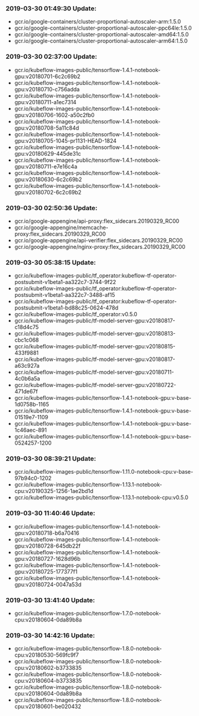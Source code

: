 ### 2019-03-30 01:49:30 Update:

- gcr.io/google-containers/cluster-proportional-autoscaler-arm:1.5.0
- gcr.io/google-containers/cluster-proportional-autoscaler-ppc64le:1.5.0
- gcr.io/google-containers/cluster-proportional-autoscaler-amd64:1.5.0
- gcr.io/google-containers/cluster-proportional-autoscaler-arm64:1.5.0
### 2019-03-30 02:37:00 Update:

- gcr.io/kubeflow-images-public/tensorflow-1.4.1-notebook-gpu:v20180701-6c2c69b2
- gcr.io/kubeflow-images-public/tensorflow-1.4.1-notebook-gpu:v20180710-c756adda
- gcr.io/kubeflow-images-public/tensorflow-1.4.1-notebook-gpu:v20180711-a1ec7314
- gcr.io/kubeflow-images-public/tensorflow-1.4.1-notebook-gpu:v20180706-1602-a50c2fb0
- gcr.io/kubeflow-images-public/tensorflow-1.4.1-notebook-gpu:v20180708-5a11c84d
- gcr.io/kubeflow-images-public/tensorflow-1.4.1-notebook-gpu:v20180705-1045-pr1131-HEAD-1824
- gcr.io/kubeflow-images-public/tensorflow-1.4.1-notebook-gpu:v20180629-445de31c
- gcr.io/kubeflow-images-public/tensorflow-1.4.1-notebook-gpu:v20180711-e7e16c4a
- gcr.io/kubeflow-images-public/tensorflow-1.4.1-notebook-gpu:v20180630-6c2c69b2
- gcr.io/kubeflow-images-public/tensorflow-1.4.1-notebook-gpu:v20180702-6c2c69b2
### 2019-03-30 02:50:36 Update:

- gcr.io/google-appengine/api-proxy:flex_sidecars.20190329_RC00
- gcr.io/google-appengine/memcache-proxy:flex_sidecars.20190329_RC00
- gcr.io/google-appengine/api-verifier:flex_sidecars.20190329_RC00
- gcr.io/google-appengine/nginx-proxy:flex_sidecars.20190329_RC00
### 2019-03-30 05:38:15 Update:

- gcr.io/kubeflow-images-public/tf_operator:kubeflow-tf-operator-postsubmit-v1beta1-aa322c7-3744-9f22
- gcr.io/kubeflow-images-public/tf_operator:kubeflow-tf-operator-postsubmit-v1beta1-aa322c7-3488-af15
- gcr.io/kubeflow-images-public/tf_operator:kubeflow-tf-operator-postsubmit-v1beta1-bd88c25-0624-478d
- gcr.io/kubeflow-images-public/tf_operator:v0.5.0
- gcr.io/kubeflow-images-public/tf-model-server-gpu:v20180817-c18d4c75
- gcr.io/kubeflow-images-public/tf-model-server-gpu:v20180813-cbc1c068
- gcr.io/kubeflow-images-public/tf-model-server-gpu:v20180815-433f9881
- gcr.io/kubeflow-images-public/tf-model-server-gpu:v20180817-a63c927a
- gcr.io/kubeflow-images-public/tf-model-server-gpu:v20180711-4c0b6a5a
- gcr.io/kubeflow-images-public/tf-model-server-gpu:v20180722-471de67f
- gcr.io/kubeflow-images-public/tensorflow-1.4.1-notebook-gpu:v-base-1d0758b-1165
- gcr.io/kubeflow-images-public/tensorflow-1.4.1-notebook-gpu:v-base-01519e7-1109
- gcr.io/kubeflow-images-public/tensorflow-1.4.1-notebook-gpu:v-base-1c46aec-891
- gcr.io/kubeflow-images-public/tensorflow-1.4.1-notebook-gpu:v-base-0524257-1200
### 2019-03-30 08:39:21 Update:

- gcr.io/kubeflow-images-public/tensorflow-1.11.0-notebook-cpu:v-base-97b94c0-1202
- gcr.io/kubeflow-images-public/tensorflow-1.13.1-notebook-cpu:v20190325-1256-1ae2bd1d
- gcr.io/kubeflow-images-public/tensorflow-1.13.1-notebook-cpu:v0.5.0
### 2019-03-30 11:40:46 Update:

- gcr.io/kubeflow-images-public/tensorflow-1.4.1-notebook-gpu:v20180718-b6a70416
- gcr.io/kubeflow-images-public/tensorflow-1.4.1-notebook-gpu:v20180728-645db22f
- gcr.io/kubeflow-images-public/tensorflow-1.4.1-notebook-gpu:v20180727-1628d96b
- gcr.io/kubeflow-images-public/tensorflow-1.4.1-notebook-gpu:v20180725-177377f1
- gcr.io/kubeflow-images-public/tensorflow-1.4.1-notebook-gpu:v20180724-0047a53d
### 2019-03-30 13:41:40 Update:

- gcr.io/kubeflow-images-public/tensorflow-1.7.0-notebook-cpu:v20180604-0da89b8a
### 2019-03-30 14:42:16 Update:

- gcr.io/kubeflow-images-public/tensorflow-1.8.0-notebook-cpu:v20180530-569fc9f7
- gcr.io/kubeflow-images-public/tensorflow-1.8.0-notebook-cpu:v20180602-b3733835
- gcr.io/kubeflow-images-public/tensorflow-1.8.0-notebook-cpu:v20180604-b3733835
- gcr.io/kubeflow-images-public/tensorflow-1.8.0-notebook-cpu:v20180604-0da89b8a
- gcr.io/kubeflow-images-public/tensorflow-1.8.0-notebook-cpu:v20180601-be020432
